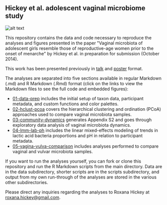 ## Hickey et al. adolescent vaginal microbiome study

![alt text](https://roxanahickey.files.wordpress.com/2014/10/silhouettes-lifetime-yellow2.png)

This repository contains the data and code necessary to reproduce the analyses and figures presented in the paper "Vaginal microbiota of adolescent girls resemble those of reproductive-age women prior to the onset of menarche" by Hickey et al. in preparation for submission (October 2014).

This work has been presented previously in [talk](http://www.slideshare.net/roxana_hickey/hickeyuometa2014talk) and [poster](http://www.slideshare.net/roxana_hickey/hickey-isme15-poster) format.

The analyses are separated into five sections available in regular Markdown (.md) and R Markdown (.Rmd) format (click on the links to view the Markdown files to see the full code and embedded figures):
* [01-data-prep](https://github.com/roxanahickey/adolescent/blob/master/01-data-prep.md) includes the initial setup of taxon data, participant metadata, and custom functions and color palettes.
* [02-hclust-pcoa](https://github.com/roxanahickey/adolescent/blob/master/02-hclust-pcoa.md) covers the hierarchical clustering and ordination (PCoA) approaches used to compare vaginal microbiota samples.
* [03-community-dynamics](https://github.com/roxanahickey/adolescent/blob/master/03-community-dynamics.md) generates Appendix S2 and goes through exploratory data analysis of vaginal microbiota dynamics.
* [04-lmm-lab-ph](https://github.com/roxanahickey/adolescent/blob/master/04-lmm-lab-ph.md) includes the linear mixed-effects modeling of trends in lactic acid bacteria proportions and pH in relation to participant metadata.
* [05-vagina-vulva-comparison](https://github.com/roxanahickey/adolescent/blob/master/05-vagina-vulva-comparison.md) includes analyses performed to compare vaginal and vulvar microbiota samples.

If you want to run the analyses yourself, you can fork or clone this repository and run the R Markdown scripts from the main directory. Data are in the data subdirectory, shorter scripts are in the scripts subdirectory, and output from my own run-through of the analyses are stored in the various other subdirectories.

Please direct any inquiries regarding the analyses to Roxana Hickey at <roxana.hickey@gmail.com>.
